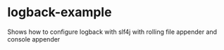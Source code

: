 # logback-example
Shows how to configure logback with slf4j with rolling file appender and console appender 
